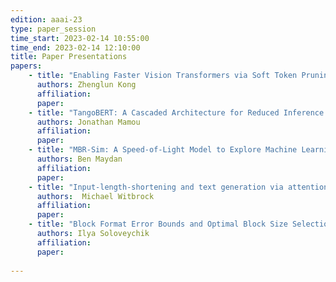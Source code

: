 ```yaml
---
edition: aaai-23
type: paper_session
time_start: 2023-02-14 10:55:00
time_end: 2023-02-14 12:10:00
title: Paper Presentations
papers: 
    - title: "Enabling Faster Vision Transformers via Soft Token Pruning"
      authors: Zhenglun Kong 
      affiliation:
      paper: 
    - title: "TangoBERT: A Cascaded Architecture for Reduced Inference Cost"
      authors: Jonathan Mamou
      affiliation: 
      paper: 
    - title: "MBR-Sim: A Speed-of-Light Model to Explore Machine Learning Accelerator Architectures"
      authors: Ben Maydan 
      affiliation:
      paper:
    - title: "Input-length-shortening and text generation via attention values"
      authors: 	Michael Witbrock
      affiliation:
      paper:
    - title: "Block Format Error Bounds and Optimal Block Size Selection"
      authors: Ilya Soloveychik
      affiliation:
      paper:
           
---
```

  

 
